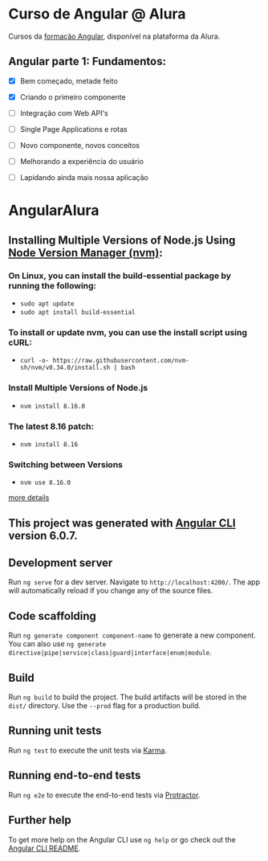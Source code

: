 # Curso de Angular @ Alura
Cursos da [formação Angular](https://cursos.alura.com.br/formacao-angular), disponível na plataforma da Alura.

## Angular parte 1: Fundamentos:
- [X] Bem começado, metade feito
- [X] Criando o primeiro componente
- [ ] Integração com Web API's
- [ ] Single Page Applications e rotas
- [ ] Novo componente, novos conceitos
- [ ] Melhorando a experiência do usuário
- [ ] Lapidando ainda mais nossa aplicação



# AngularAlura

## Installing Multiple Versions of Node.js Using [Node Version Manager (nvm)](https://github.com/nvm-sh/nvm):
### On Linux, you can install the build-essential package by running the following:
- `sudo apt update`
- `sudo apt install build-essential`

### To install or update nvm, you can use the install script using cURL:
- `curl -o- https://raw.githubusercontent.com/nvm-sh/nvm/v0.34.0/install.sh | bash`

### Install Multiple Versions of Node.js
- `nvm install 8.16.0`
### The latest 8.16 patch:
- `nvm install 8.16`
### Switching between Versions
- `nvm use 8.16.0`

[more details](https://www.sitepoint.com/quick-tip-multiple-versions-node-nvm/)


## This project was generated with [Angular CLI](https://github.com/angular/angular-cli) version 6.0.7.

## Development server

Run `ng serve` for a dev server. Navigate to `http://localhost:4200/`. The app will automatically reload if you change any of the source files.

## Code scaffolding

Run `ng generate component component-name` to generate a new component. You can also use `ng generate directive|pipe|service|class|guard|interface|enum|module`.

## Build

Run `ng build` to build the project. The build artifacts will be stored in the `dist/` directory. Use the `--prod` flag for a production build.

## Running unit tests

Run `ng test` to execute the unit tests via [Karma](https://karma-runner.github.io).

## Running end-to-end tests

Run `ng e2e` to execute the end-to-end tests via [Protractor](http://www.protractortest.org/).

## Further help

To get more help on the Angular CLI use `ng help` or go check out the [Angular CLI README](https://github.com/angular/angular-cli/blob/master/README.md).
